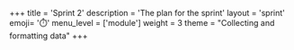 +++
title = 'Sprint 2'
description = 'The plan for the sprint'
layout = 'sprint'
emoji= '⏱️'
menu_level = ['module']
weight = 3
theme = "Collecting and formatting data"
+++



